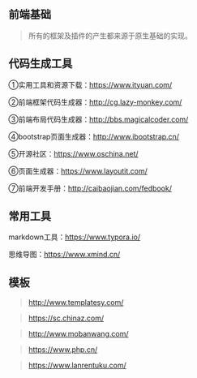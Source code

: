 ## 前端基础
> 所有的框架及插件的产生都来源于原生基础的实现。

## 代码生成工具

①实用工具和资源下载：<a href="https://www.ityuan.com/">https://www.ityuan.com/</a>

②前端框架代码生成器：<a href="http://cg.lazy-monkey.com/">http://cg.lazy-monkey.com/</a>

③前端布局代码生成器：<a href="http://bbs.magicalcoder.com/">http://bbs.magicalcoder.com/</a>

④bootstrap页面生成器：<a href="http://www.ibootstrap.cn/">http://www.ibootstrap.cn/</a>

⑤开源社区：<a href="https://www.oschina.net/">https://www.oschina.net/</a>

⑥页面生成器：<a href="https://www.layoutit.com/">https://www.layoutit.com/</a>

⑦前端开发手册：<a href="http://caibaojian.com/fedbook/">http://caibaojian.com/fedbook/</a>

## 常用工具

markdown工具：<a href="https://www.typora.io/">https://www.typora.io/</a>

思维导图：<a href="https://www.xmind.cn/">https://www.xmind.cn/</a>

## 模板

> <a href="http://www.templatesy.com/">http://www.templatesy.com/</a>

> <a href="https://sc.chinaz.com/">https://sc.chinaz.com/</a>

> <a href="http://www.mobanwang.com/">http://www.mobanwang.com/</a>

> <a href="https://www.php.cn/">https://www.php.cn/</a>

> <a href="https://www.lanrentuku.com/">https://www.lanrentuku.com/</a>